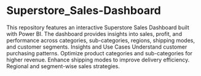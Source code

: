 # Superstore_Sales-Dashboard
This repository features an interactive Superstore Sales Dashboard built with Power BI. The dashboard provides insights into sales, profit, and performance across categories, sub-categories, regions, shipping modes, and customer segments.
Insights and Use Cases
Understand customer purchasing patterns.
Optimize product categories and sub-categories for higher revenue.
Enhance shipping modes to improve delivery efficiency.
Regional and segment-wise sales strategies.
